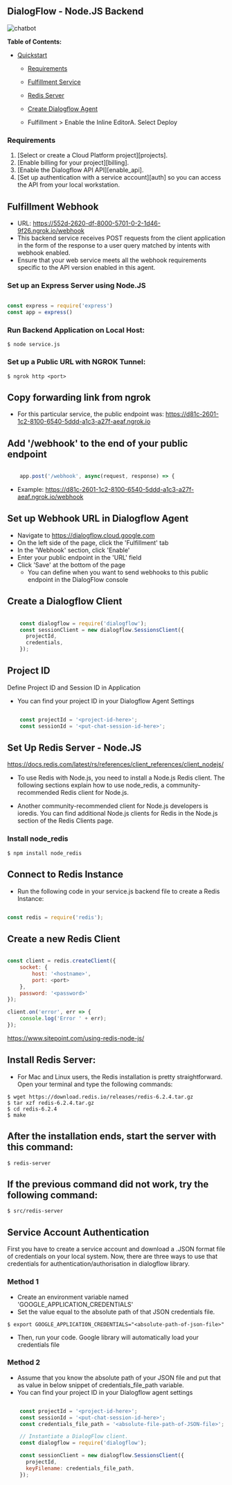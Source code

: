 ## DialogFlow - Node.JS Backend
![chatbot](images/agent.jpg)

**Table of Contents:**

* [Quickstart](#quickstart)
  * [Requirements](#requirements)
  * [Fulfillment Service](#fulfillment-service)
  * [Redis Server](#redis-server)


  * [Create Dialogflow Agent](https://dialogflow.cloud.google.com/#/agent/)
  * Fulfillment > Enable the Inline EditorA.
    Select Deploy


### Requirements
1.  [Select or create a Cloud Platform project][projects].
1.  [Enable billing for your project][billing].
1.  [Enable the Dialogflow API API][enable_api].
1.  [Set up authentication with a service account][auth] so you can access the
    API from your local workstation.

## Fulfillment Webhook 
- URL: https://552d-2620-df-8000-5701-0-2-1d46-9f26.ngrok.io/webhook
- This backend service receives POST requests from the client application in the form of the response to a user query matched by intents with webhook enabled. 
- Ensure that your web service meets all the webhook requirements specific to the API version enabled in this agent. 

### Set up an Express Server using Node.JS

```javascript

const express = require('express')
const app = express()

```

### Run Backend Application on Local Host:

```
$ node service.js
```

### Set up a Public URL with NGROK Tunnel:

```
$ ngrok http <port>
```
 
## Copy forwarding link from ngrok 

- For this particular service, the public endpoint was: https://d81c-2601-1c2-8100-6540-5ddd-a1c3-a27f-aeaf.ngrok.io

## Add '/webhook' to the end of your public endpoint

```javascript

    app.post('/webhook', async(request, response) => {

```

- Example: https://d81c-2601-1c2-8100-6540-5ddd-a1c3-a27f-aeaf.ngrok.io/webhook

## Set up Webhook URL in Dialogflow Agent

- Navigate to https://dialogflow.cloud.google.com
- On the left side of the page, click the 'Fulfillment' tab
- In the 'Webhook' section, click 'Enable'
- Enter your public endpoint in the 'URL' field
- Click 'Save' at the bottom of the page
  - You can define when you want to send webhooks to this public endpoint in the DialogFlow console

## Create a Dialogflow Client

```javascript 

    const dialogflow = require('dialogflow');
    const sessionClient = new dialogflow.SessionsClient({
      projectId,
      credentials,
    });

```

## Project ID

Define Project ID and Session ID in Application 

- You can find your project ID in your Dialogflow Agent Settings

```javascript

    const projectId = '<project-id-here>';
    const sessionId = '<put-chat-session-id-here>';

```


## Set Up Redis Server - Node.JS
https://docs.redis.com/latest/rs/references/client_references/client_nodejs/

- To use Redis with Node.js, you need to install a Node.js Redis client. The following sections explain how to use node_redis, a community-recommended Redis client for Node.js.

- Another community-recommended client for Node.js developers is ioredis. You can find additional Node.js clients for Redis in the Node.js section of the Redis Clients page.

### Install node_redis 

```
$ npm install node_redis
```

## Connect to Redis Instance
- Run the following code in your service.js backend file to create a Redis Instance:

```javascript

const redis = require('redis');

```

## Create a new Redis Client

```javascript

const client = redis.createClient({
    socket: {
        host: '<hostname>',
        port: <port>
    },
    password: '<password>'
});

client.on('error', err => {
    console.log('Error ' + err);
});


```
https://www.sitepoint.com/using-redis-node-js/

## Install Redis Server:
- For Mac and Linux users, the Redis installation is pretty straightforward. Open your terminal and type the following commands:


```
$ wget https://download.redis.io/releases/redis-6.2.4.tar.gz
$ tar xzf redis-6.2.4.tar.gz
$ cd redis-6.2.4
$ make
```

## After the installation ends, start the server with this command:

```
$ redis-server
```

## If the previous command did not work, try the following command:

```
$ src/redis-server 
```

## Service Account Authentication
First you have to create a service account and download a .JSON format file of credentials on your local system. Now, there are three ways to use that credentials for authentication/authorisation in dialogflow library.

### Method 1
- Create an environment variable named 'GOOGLE_APPLICATION_CREDENTIALS'
- Set the value equal to the absolute path of that JSON credentials file.

```
$ export GOOGLE_APPLICATION_CREDENTIALS="<absolute-path-of-json-file>"
```

- Then, run your code. Google library will automatically load your credentials file 

### Method 2
- Assume that you know the absolute path of your JSON file and put that as value in below snippet of credentials_file_path variable.
-  You can find your project ID in your Dialogflow agent settings

```javascript

    const projectId = '<project-id-here>';
    const sessionId = '<put-chat-session-id-here>'; 
    const credentials_file_path = '<absolute-file-path-of-JSON-file>';

    // Instantiate a DialogFlow client.
    const dialogflow = require('dialogflow');

    const sessionClient = new dialogflow.SessionsClient({
      projectId,
      keyFilename: credentials_file_path,
    });

```
  
